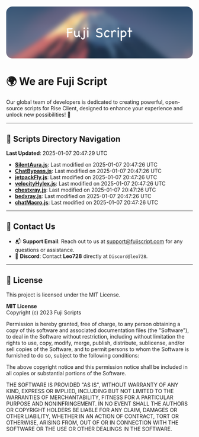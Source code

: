 ![Banner](.github/b.webp)

# 🌍 **We are Fuji Script**

Our global team of developers is dedicated to creating powerful, open-source scripts for Rise Client, designed to enhance your experience and unlock new possibilities! 🌟

---
<!-- SCRIPTS_NAVIGATION_START -->
## 📂 **Scripts Directory Navigation**

**Last Updated**: 2025-01-07 20:47:29 UTC

- **[SilentAura.js](scripts/SilentAura.js)**: Last modified on 2025-01-07 20:47:26 UTC
- **[ChatBypass.js](scripts/ChatBypass.js)**: Last modified on 2025-01-07 20:47:26 UTC
- **[jetpackFly.js](scripts/jetpackFly.js)**: Last modified on 2025-01-07 20:47:26 UTC
- **[velocityHylex.js](scripts/velocityHylex.js)**: Last modified on 2025-01-07 20:47:26 UTC
- **[chestxray.js](scripts/chestxray.js)**: Last modified on 2025-01-07 20:47:26 UTC
- **[bedxray.js](scripts/bedxray.js)**: Last modified on 2025-01-07 20:47:26 UTC
- **[chatMacro.js](scripts/chatMacro.js)**: Last modified on 2025-01-07 20:47:26 UTC

<!-- SCRIPTS_NAVIGATION_END -->

---

## 💬 **Contact Us**  
- 📬 **Support Email**: Reach out to us at [support@fujiscript.com](mailto:support@fujiscript.com) for any questions or assistance.  
- 💬 **Discord**: Contact **Leo728** directly at `Discord@leo728`.

---

## 📜 **License**

This project is licensed under the MIT License.  

**MIT License**  
Copyright (c) 2023 Fuji Scripts  

Permission is hereby granted, free of charge, to any person obtaining a copy of this software and associated documentation files (the "Software"), to deal in the Software without restriction, including without limitation the rights to use, copy, modify, merge, publish, distribute, sublicense, and/or sell copies of the Software, and to permit persons to whom the Software is furnished to do so, subject to the following conditions:  

The above copyright notice and this permission notice shall be included in all copies or substantial portions of the Software.  

THE SOFTWARE IS PROVIDED "AS IS", WITHOUT WARRANTY OF ANY KIND, EXPRESS OR IMPLIED, INCLUDING BUT NOT LIMITED TO THE WARRANTIES OF MERCHANTABILITY, FITNESS FOR A PARTICULAR PURPOSE AND NONINFRINGEMENT. IN NO EVENT SHALL THE AUTHORS OR COPYRIGHT HOLDERS BE LIABLE FOR ANY CLAIM, DAMAGES OR OTHER LIABILITY, WHETHER IN AN ACTION OF CONTRACT, TORT OR OTHERWISE, ARISING FROM, OUT OF OR IN CONNECTION WITH THE SOFTWARE OR THE USE OR OTHER DEALINGS IN THE SOFTWARE.  
